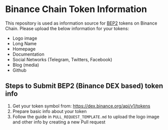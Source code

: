 # Binance Chain Token Information

This repository is used as information source for [BEP2](https://github.com/binance-chain/BEPs/blob/master/BEP2.md) tokens on Binance Chain. Please upload the below information for your tokens:
- Logo image
- Long Name
- Homepage
- Documentation
- Social Networks (Telegram, Twitters, Facebook)
- Blog (media)
- Github

## Steps to Submit BEP2 (Binance DEX based) token info
1. Get your token symbol from:  https://dex.binance.org/api/v1/tokens
2. Prepare basic info about your token
3. Follow the guide in `PULL_REQUEST_TEMPLATE.md` to upload the logo image and other info by creating a new Pull request